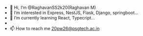 - 👋 Hi, I’m @RaghavanSS2k20(Raghavan M)
- 👀 I’m interested in Express, NestJS, Flask, Django, springboot...
- 🌱 I’m currently learning React, Typecript...
- 
- 📫 How to reach me 20pw26@psgtech.ac.in

<!---
RaghavanSS2k20/RaghavanSS2k20 is a ✨ special ✨ repository because its `README.md` (this file) appears on your GitHub profile.
You can click the Preview link to take a look at your changes.
--->
